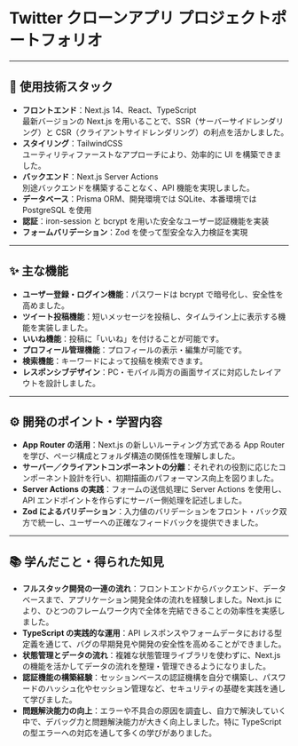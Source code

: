 # Twitter クローンアプリ プロジェクトポートフォリオ

---

## 🚀 使用技術スタック

- **フロントエンド**：Next.js 14、React、TypeScript  
  最新バージョンの Next.js を用いることで、SSR（サーバーサイドレンダリング）と CSR（クライアントサイドレンダリング）の利点を活かしました。
- **スタイリング**：TailwindCSS  
  ユーティリティファーストなアプローチにより、効率的に UI を構築できました。
- **バックエンド**：Next.js Server Actions  
  別途バックエンドを構築することなく、API 機能を実現しました。
- **データベース**：Prisma ORM、開発環境では SQLite、本番環境では PostgreSQL を使用
- **認証**：iron-session と bcrypt を用いた安全なユーザー認証機能を実装
- **フォームバリデーション**：Zod を使って型安全な入力検証を実現

---

## ✨ 主な機能

- **ユーザー登録・ログイン機能**：パスワードは bcrypt で暗号化し、安全性を高めました。
- **ツイート投稿機能**：短いメッセージを投稿し、タイムライン上に表示する機能を実装しました。
- **いいね機能**：投稿に「いいね」を付けることが可能です。
- **プロフィール管理機能**：プロフィールの表示・編集が可能です。
- **検索機能**：キーワードによって投稿を検索できます。
- **レスポンシブデザイン**：PC・モバイル両方の画面サイズに対応したレイアウトを設計しました。

---

## ⚙️ 開発のポイント・学習内容

- **App Router の活用**：Next.js の新しいルーティング方式である App Router を学び、ページ構成とフォルダ構造の関係性を理解しました。
- **サーバー／クライアントコンポーネントの分離**：それぞれの役割に応じたコンポーネント設計を行い、初期描画のパフォーマンス向上を図りました。
- **Server Actions の実践**：フォームの送信処理に Server Actions を使用し、API エンドポイントを作らずにサーバー側処理を記述しました。
- **Zod によるバリデーション**：入力値のバリデーションをフロント・バック双方で統一し、ユーザーへの正確なフィードバックを提供できました。

---

## 📚 学んだこと・得られた知見

- **フルスタック開発の一連の流れ**：フロントエンドからバックエンド、データベースまで、アプリケーション開発全体の流れを経験しました。Next.js により、ひとつのフレームワーク内で全体を完結できることの効率性を実感しました。
- **TypeScript の実践的な運用**：API レスポンスやフォームデータにおける型定義を通じて、バグの早期発見や開発の安全性を高めることができました。
- **状態管理とデータの流れ**：複雑な状態管理ライブラリを使わずに、Next.js の機能を活かしてデータの流れを整理・管理できるようになりました。
- **認証機能の構築経験**：セッションベースの認証機構を自分で構築し、パスワードのハッシュ化やセッション管理など、セキュリティの基礎を実践を通して学びました。
- **問題解決能力の向上**：エラーや不具合の原因を調査し、自力で解決していく中で、デバッグ力と問題解決能力が大きく向上しました。特に TypeScript の型エラーへの対応を通して多くの学びがありました。
